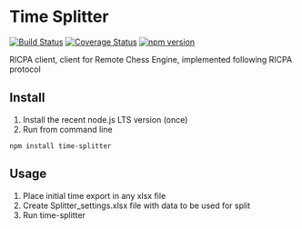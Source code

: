 # Time Splitter
[![Build Status](https://travis-ci.org/Scorpibear/time-splitter.svg?branch=main)](https://travis-ci.org/Scorpibear/time-splitter)
[![Coverage Status](https://codecov.io/gh/Scorpibear/time-splitter/branch/main/graph/badge.svg)](https://codecov.io/gh/Scorpibear/time-splitter)
[![npm version](https://badge.fury.io/js/time-splitter.svg)](https://www.npmjs.com/package/time-splitter)

RICPA client, client for Remote Chess Engine, implemented following RICPA protocol

## Install
1. Install the recent node.js LTS version (once)
2. Run from command line
```
npm install time-splitter
```

## Usage
1. Place initial time export in any xlsx file
2. Create Splitter_settings.xlsx file with data to be used for split
3. Run time-splitter